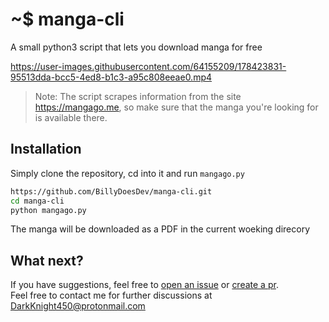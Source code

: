 # ~$ manga-cli
A small python3 script that lets you download manga for free

https://user-images.githubusercontent.com/64155209/178423831-95513dda-bcc5-4ed8-b1c3-a95c808eeae0.mp4

> Note: The script scrapes information from the site https://mangago.me, so make sure that the manga you're looking for is available there.

## Installation
Simply clone the repository, cd into it and run `mangago.py`
```sh
https://github.com/BillyDoesDev/manga-cli.git
cd manga-cli
python mangago.py
```
The manga will be downloaded as a PDF in the current woeking direcory

## What next?
If you have suggestions, feel free to [open an issue](https://github.com/BillyDoesDev/Minesweeper/issues) or [create a pr](https://github.com/BillyDoesDev/Minesweeper/pulls).</br>
Feel free to contact me for further discussions at DarkKnight450@protonmail.com</br>
